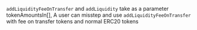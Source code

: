 `addLiquidityFeeOnTransfer` and `addLiquidity` take as a parameter tokenAmountsIn[], 
A user can misstep and use `addLiquidityFeeOnTransfer` with fee on transfer tokens and normal ERC20 tokens